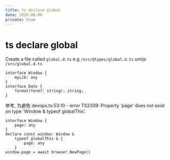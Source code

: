 ```yaml
---
title: ts declare global
date: 2020-06-08
private: true
---
```

# ts declare global

Create a file called `global.d.ts` e.g `/src/@types/global.d.ts`
umijs `/src/global.d.ts`

    interface Window {
        myLib: any
    }
    interface Date {
        format(form?: string): string;
    }

参考, 为避免 devops.ts:53:10 - error TS2339: Property 'page' does not exist on type 'Window & typeof globalThis'.

    interface Window {
        page: any
    }
    declare const window: Window &
        typeof globalThis & {
            page: any
        }
    window.page = await browser.NewPage()